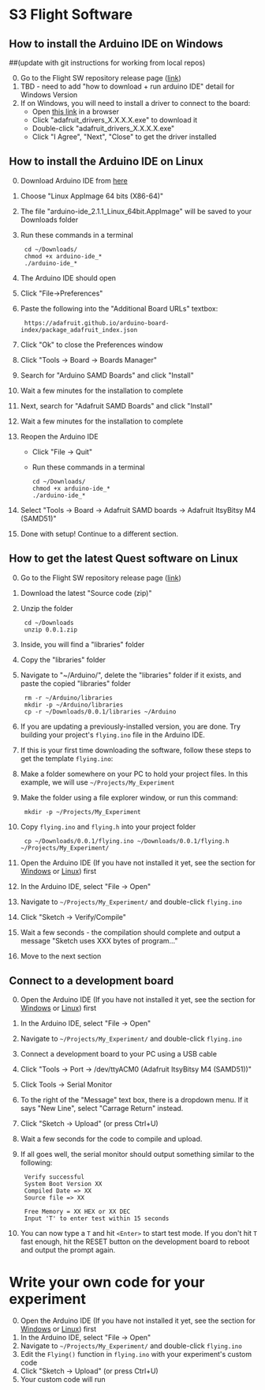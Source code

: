 # S3 Flight Software

## How to install the Arduino IDE on Windows
##(update with git instructions for working from local repos)

0. Go to the Flight SW repository release page ([link](https://github.com/mbeltran/S3-Flight))
0. TBD - need to add "how to download + run arduino IDE" detail for Windows Version
0. If on Windows, you will need to install a driver to connect to the board:
    - Open [this link](https://github.com/adafruit/Adafruit_Windows_Drivers/releases) in a browser
    - Click "adafruit_drivers_X.X.X.X.exe" to download it
    - Double-click "adafruit_drivers_X.X.X.X.exe"
    - Click "I Agree", "Next", "Close" to get the driver installed


## How to install the Arduino IDE on Linux

0. Download Arduino IDE from [here](https://www.arduino.cc/en/software)
0. Choose "Linux AppImage 64 bits (X86-64)"
0. The file "arduino-ide_2.1.1_Linux_64bit.AppImage" will be saved to your Downloads folder
0. Run these commands in a terminal

        cd ~/Downloads/
        chmod +x arduino-ide_*
        ./arduino-ide_*

0. The Arduino IDE should open
0. Click "File->Preferences"
0. Paste the following into the "Additional Board URLs" textbox:

        https://adafruit.github.io/arduino-board-index/package_adafruit_index.json

0. Click "Ok" to close the Preferences window
0. Click "Tools -> Board -> Boards Manager"
0. Search for "Arduino SAMD Boards" and click "Install"
0. Wait a few minutes for the installation to complete
0. Next, search for "Adafruit SAMD Boards" and click "Install"
0. Wait a few minutes for the installation to complete
0. Reopen the Arduino IDE
    - Click "File -> Quit"
    - Run these commands in a terminal

          cd ~/Downloads/
          chmod +x arduino-ide_*
          ./arduino-ide_*

0. Select "Tools -> Board -> Adafruit SAMD boards -> Adafruit ItsyBitsy M4 (SAMD51)"
0. Done with setup! Continue to a different section.


## How to get the latest Quest software on Linux

0. Go to the Flight SW repository release page ([link](https://github.com/howellivy/S3-Flight))
0. Download the latest "Source code (zip)"
0. Unzip the folder

        cd ~/Downloads
        unzip 0.0.1.zip

0. Inside, you will find a "libraries" folder
0. Copy the "libraries" folder
0. Navigate to "~/Arduino/", delete the "libraries" folder if it exists, and paste the copied "libraries" folder

        rm -r ~/Arduino/libraries
        mkdir -p ~/Arduino/libraries
        cp -r ~/Downloads/0.0.1/libraries ~/Arduino

0. If you are updating a previously-installed version, you are done. Try building your project's `flying.ino` file in the Arduino IDE.
0. If this is your first time downloading the software, follow these steps to get the template `flying.ino`:
0. Make a folder somewhere on your PC to hold your project files. In this example, we will use `~/Projects/My_Experiment`
0. Make the folder using a file explorer window, or run this command:

        mkdir -p ~/Projects/My_Experiment

0. Copy `flying.ino` and `flying.h` into your project folder

        cp ~/Downloads/0.0.1/flying.ino ~/Downloads/0.0.1/flying.h ~/Projects/My_Experiment/

0. Open the Arduino IDE (If you have not installed it yet, see the section for [Windows](#how-to-install-the-arduino-ide-on-windows) or [Linux](#how-to-install-the-arduino-ide-on-linux)) first
0. In the Arduino IDE, select "File -> Open"
0. Navigate to `~/Projects/My_Experiment/` and double-click `flying.ino`
0. Click "Sketch -> Verify/Compile"
0. Wait a few seconds - the compilation should complete and output a message "Sketch uses XXX bytes of program..."
0. Move to the next section


## Connect to a development board

0. Open the Arduino IDE (If you have not installed it yet, see the section for [Windows](#how-to-install-the-arduino-ide-on-windows) or [Linux](#how-to-install-the-arduino-ide-on-linux)) first
0. In the Arduino IDE, select "File -> Open"
0. Navigate to `~/Projects/My_Experiment/` and double-click `flying.ino`
0. Connect a development board to your PC using a USB cable
0. Click "Tools -> Port -> /dev/ttyACM0 (Adafruit ItsyBitsy M4 (SAMD51))"
0. Click Tools -> Serial Monitor
0. To the right of the "Message" text box, there is a dropdown menu. If it says "New Line", select "Carrage Return" instead.
0. Click "Sketch -> Upload" (or press Ctrl+U)
0. Wait a few seconds for the code to compile and upload.
0. If all goes well, the serial monitor should output something similar to the following:

        Verify successful
        System Boot Version XX
        Compiled Date => XX
        Source file => XX

        Free Memory = XX HEX or XX DEC
        Input 'T' to enter test within 15 seconds

0. You can now type a `T` and hit `<Enter>` to start test mode. If you don't hit `T` fast enough, hit the RESET button on the development board to reboot and output the prompt again.


# Write your own code for your experiment

0. Open the Arduino IDE (If you have not installed it yet, see the section for [Windows](#how-to-install-the-arduino-ide-on-windows) or [Linux](#how-to-install-the-arduino-ide-on-linux)) first
0. In the Arduino IDE, select "File -> Open"
0. Navigate to `~/Projects/My_Experiment/` and double-click `flying.ino`
0. Edit the `Flying()` function in `flying.ino` with your experiment's custom code
0. Click "Sketch -> Upload" (or press Ctrl+U)
0. Your custom code will run


